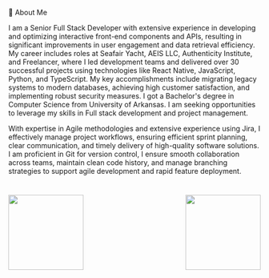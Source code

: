 💫 About Me

I am a Senior Full Stack Developer with extensive experience in developing and optimizing interactive front-end components and APIs, resulting in significant improvements in user engagement and data retrieval efficiency. My career includes roles at Seafair Yacht, AEIS LLC, Authenticity Institute, and Freelancer, where I led development teams and delivered over 30 successful projects using technologies like React Native, JavaScript, Python, and TypeScript. My key accomplishments include migrating legacy systems to modern databases, achieving high customer satisfaction, and implementing robust security measures. I got a Bachelor's degree in Computer Science from University of Arkansas. I am seeking opportunities to leverage my skills in Full stack development and project management.

With expertise in Agile methodologies and extensive experience using Jira, I effectively manage project workflows, ensuring efficient sprint planning, clear communication, and timely delivery of high-quality software solutions.
I am proficient in Git for version control, I ensure smooth collaboration across teams, maintain clean code history, and manage branching strategies to support agile development and rapid feature deployment.

<!--
---
[![](https://visitcount.itsvg.in/api?id=ilesoviyicon=0&color=0)](https://visitcount.itsvg.in)
-->

<h1 align="center"></h1>
<img align="left" height="150px" src="https://github-readme-stats.vercel.app/api?username=fantastic0206&show_icons=true&count_private=true&theme=algolia"/>
<img align="right" height="150px" src="https://github-readme-stats.vercel.app/api/top-langs/?username=fantastic0206&layout=compact&theme=algolia&count_private=true" /> 
<img height="150px" />
